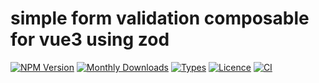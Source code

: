 # simple form validation composable for vue3 using zod

[![NPM Version](https://badgen.net/npm/v/vue-form-validator)](https://www.npmjs.com/package/vue-form-validator)
[![Monthly Downloads](https://badgen.net/npm/dm/vue-form-validator)](https://www.npmjs.com/package/vue-form-validator)
[![Types](https://badgen.net/npm/types/vue-form-validator)](https://github.com/jbaubree/vue-form-validator/blob/main/src/types.ts)
[![Licence](https://badgen.net/npm/license/vue-form-validator)](https://github.com/jbaubree/vue-form-validator/blob/main/LICENSE.md)
[![CI](https://github.com/jbaubree/vue-form-validator/actions/workflows/ci.yml/badge.svg?branch=main)](https://github.com/jbaubree/vue-form-validator/actions/workflows/ci.yml)

